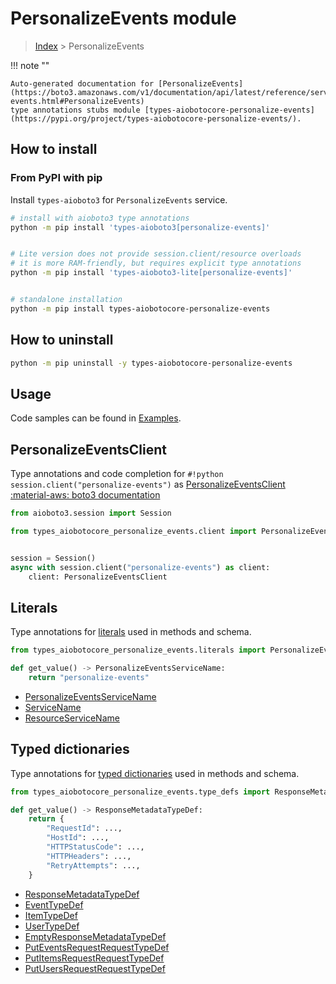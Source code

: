 # PersonalizeEvents module

> [Index](../README.md) > PersonalizeEvents


!!! note ""

    Auto-generated documentation for [PersonalizeEvents](https://boto3.amazonaws.com/v1/documentation/api/latest/reference/services/personalize-events.html#PersonalizeEvents)
    type annotations stubs module [types-aiobotocore-personalize-events](https://pypi.org/project/types-aiobotocore-personalize-events/).

## How to install



### From PyPI with pip

Install `types-aioboto3` for `PersonalizeEvents` service.

```bash
# install with aioboto3 type annotations
python -m pip install 'types-aioboto3[personalize-events]'


# Lite version does not provide session.client/resource overloads
# it is more RAM-friendly, but requires explicit type annotations
python -m pip install 'types-aioboto3-lite[personalize-events]'


# standalone installation
python -m pip install types-aiobotocore-personalize-events
```



## How to uninstall

```bash
python -m pip uninstall -y types-aiobotocore-personalize-events
```

## Usage

Code samples can be found in [Examples](./usage.md).

## PersonalizeEventsClient

Type annotations and code completion for  `#!python session.client("personalize-events")` as [PersonalizeEventsClient](./client.md)
[:material-aws: boto3 documentation](https://boto3.amazonaws.com/v1/documentation/api/latest/reference/services/personalize-events.html#PersonalizeEvents.Client)

```python title="Usage example"
from aioboto3.session import Session

from types_aiobotocore_personalize_events.client import PersonalizeEventsClient


session = Session()
async with session.client("personalize-events") as client:
    client: PersonalizeEventsClient
```








## Literals

Type annotations for [literals](./literals.md) used in methods and schema.

```python title="Usage example"
from types_aiobotocore_personalize_events.literals import PersonalizeEventsServiceName

def get_value() -> PersonalizeEventsServiceName:
    return "personalize-events"
```

- [PersonalizeEventsServiceName](./literals.md#personalizeeventsservicename)
- [ServiceName](./literals.md#servicename)
- [ResourceServiceName](./literals.md#resourceservicename)




## Typed dictionaries

Type annotations for [typed dictionaries](./type_defs.md) used in methods and schema.

```python title="Usage example"
from types_aiobotocore_personalize_events.type_defs import ResponseMetadataTypeDef

def get_value() -> ResponseMetadataTypeDef:
    return {
        "RequestId": ...,
        "HostId": ...,
        "HTTPStatusCode": ...,
        "HTTPHeaders": ...,
        "RetryAttempts": ...,
    }
```

- [ResponseMetadataTypeDef](./type_defs.md#responsemetadatatypedef)
- [EventTypeDef](./type_defs.md#eventtypedef)
- [ItemTypeDef](./type_defs.md#itemtypedef)
- [UserTypeDef](./type_defs.md#usertypedef)
- [EmptyResponseMetadataTypeDef](./type_defs.md#emptyresponsemetadatatypedef)
- [PutEventsRequestRequestTypeDef](./type_defs.md#puteventsrequestrequesttypedef)
- [PutItemsRequestRequestTypeDef](./type_defs.md#putitemsrequestrequesttypedef)
- [PutUsersRequestRequestTypeDef](./type_defs.md#putusersrequestrequesttypedef)

